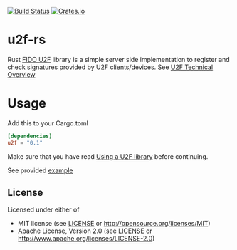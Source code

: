 [![Build Status](https://travis-ci.org/wisespace-io/u2f-rs.png?branch=master)](https://travis-ci.org/wisespace-io/u2f-rs)
[![Crates.io](https://img.shields.io/crates/v/u2f.svg)](https://crates.io/crates/u2f)

# u2f-rs
Rust [FIDO U2F](https://fidoalliance.org/specifications/download/) library is a simple server side implementation to register and check signatures provided by U2F clients/devices. See [U2F Technical Overview](https://developers.yubico.com/U2F/Protocol_details/Overview.html)

# Usage

Add this to your Cargo.toml

```toml
[dependencies]
u2f = "0.1"
```

Make sure that you have read [Using a U2F library](https://developers.yubico.com/U2F/Libraries/Using_a_library.html) before continuing.

See provided [example](https://github.com/wisespace-io/u2f-rs/tree/master/example) 

## License

Licensed under either of

* MIT license (see [LICENSE](LICENSE) or <http://opensource.org/licenses/MIT>)
* Apache License, Version 2.0 (see [LICENSE](LICENSE) or <http://www.apache.org/licenses/LICENSE-2.0>)